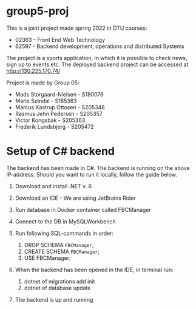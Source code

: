 # group5-proj

This is a joint project made spring 2022 in DTU courses: 
* 02363 - Front End Web Technology 
* 62597 - Backend development, operations and distributed Systems

The project is a sports application, in which it is possible to check news, sign up to events etc. 
The deployed backend project can be accessed at http://130.225.170.74/

Project is made by Group 05:
* Mads Storgaard-Nielsen - S180076
* Marie Seindal - S185363
* Marcus Kastrup Ottosen - S205348
* Rasmus Jehn Pedersen - S205357
* Victor Kongsbak - S205363
* Frederik Lundsbjerg - S205472


# Setup of C# backend
The backend has been made in C#. The backend is running on the above IP-address. Should you want to run it locally, follow the guide below.

1. Download and install .NET v. 6

2. Download an IDE - We are using JetBrains Rider

3. Run database in Docker container called FBCManager

4. Connect to the DB in MySQLWorkbench

5. Run following SQL-commands in order: 
	1. DROP SCHEMA `FBCManager`;
	2. CREATE SCHEMA `FBCManager`;
	3. USE FBCManager;

6. When the backend has been opened in the IDE, in terminal run: 
	1. dotnet ef migrations add init
	2. dotnet ef database update

7. The backend is up and running 

